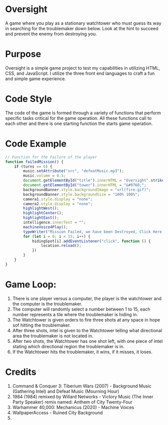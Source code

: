 # Oversight
A game where you play as a stationary watchtower who must guess its way in searching for the troublemaker down below. Look at the hint to succeed and prevent the enemy from destroying you.

# Purpose
Oversight is a simple game project to test my capabilities in utilizing HTML, CSS, and JavaScript. I utilize the three front end languages to craft a fun and simple game experience.

# Code Style
The code of the game is formed through a variety of functions that perform specific tasks critical for the game operation. All these functions call to each other and there is one starting function the starts game operation.

# Code Example
~~~js
// Function for the Failure of the player
function failedMission() {
    if (turns == 6) {
        music.setAttribute("src", "defeatMusic.mp3");
        music.volume = 0.5;
        document.getElementById("title").innerHTML = "Oversight".strike();
        document.getElementById("tower").innerHTML = "&#9760;";
        backgroundBanner.style.backgroundImage = "url(fire.gif)";
        backgroundBanner.style.backgroundSize = "100% 100%";
        camera1.style.display = "none";
        camera2.style.display = "none";
        highlightWest();
        highlightCenter();
        highlightEast();
        intelligence.innerText = "";
        machineVoice4Play();
        typeWriter("Mission Failed, we have been Destroyed, Click Here to Play Again");
        for (let i = 0; i < 15; i++) {
            hidingSpot[i].addEventListener("click", function () {
                location.reload();
            })
        }
    }
}
~~~

# Game Loop:
1. There is one player versus a computer, the player is the watchtower and the computer is the troublemaker.
2. The computer will randomly select a number between 1 to 15, each number represents a tile where the troublemaker is hiding in.
3. The Watchtower is given orders to fire three shots at any space in hope sof hitting the troublemaker.
4. After three shots, intel is given to the Watchtower telling what directional area the troublemaker is not located in.
6. After two shots, the Watchtower has one shot left, with one piece of intel stating which directional region the troublemaker is in.
7. If the Watchtower hits the troublemaker, it wins, if it misses, it loses.

# Credits
1. Command & Conquer 3: Tiberium Wars (2007) - Background Music (Gathering Intel) and Defeat Music (Mourning Hour)
2. 1984 (1984) remixed by Willard Networks - Victory Music (The Inner Party Speaker) remix named: Anthem of City Twenty-Four
3. Warhammer 40,000: Mechanicus (2020) - Machine Voices
4. WallpaperAccess - Ruined City Background
5. 